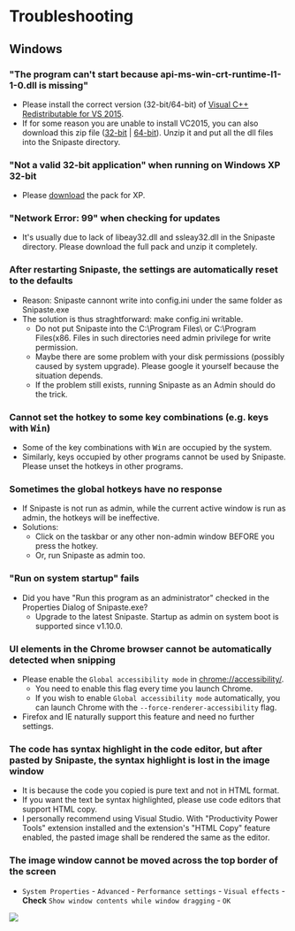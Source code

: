 # Troubleshooting

## Windows

### "The program can't start because **api-ms-win-crt-runtime-l1-1-0.dll** is missing"
* Please install the correct version (32-bit/64-bit) of [Visual C++ Redistributable for VS 2015](https://www.microsoft.com/en-us/download/details.aspx?id=48145).
* If for some reason you are unable to install VC2015, you can also download this zip file ([32-bit](https://dl.snipaste.com/vc2015-dll-x86) | [64-bit](https://dl.snipaste.com/vc2015-dll-x64)). Unzip it and put all the dll files into the Snipaste directory.

### "Not a valid 32-bit application" when running on Windows XP 32-bit
* Please [download](https://www.snipaste.com/download.html) the pack for XP.

### "Network Error: 99" when checking for updates
* It's usually due to lack of libeay32.dll and ssleay32.dll in the Snipaste directory. Please download the full pack and unzip it completely.

### After restarting Snipaste, the settings are automatically reset to the defaults
* Reason: Snipaste cannont write into config.ini under the same folder as Snipaste.exe
* The solution is thus straghtforward: make config.ini writable.
  * Do not put Snipaste into the C:\Program Files\ or C:\Program Files(x86\. Files in such directories need admin privilege for write permission.
  * Maybe there are some problem with your disk permissions (possibly caused by system upgrade). Please google it yourself because the situation depends.
  * If the problem still exists, running Snipaste as an Admin should do the trick.

### Cannot set the hotkey to some key combinations (e.g. keys with <kbd>Win</kbd>)
* Some of the key combinations with <kbd>Win</kbd> are occupied by the system.
* Similarly, keys occupied by other programs cannot be used by Snipaste. Please unset the hotkeys in other programs.

### Sometimes the global hotkeys have no response
* If Snipaste is not run as admin, while the current active window is run as admin, the hotkeys will be ineffective.
* Solutions:
  * Click on the taskbar or any other non-admin window BEFORE you press the hotkey.
  * Or, run Snipaste as admin too.

### "Run on system startup" fails
* Did you have "Run this program as an administrator" checked in the Properties Dialog of Snipaste.exe?
  * Upgrade to the latest Snipaste. Startup as admin on system boot is supported since v1.10.0.

### UI elements in the Chrome browser cannot be automatically detected when snipping
* Please enable the `Global accessibility mode` in [chrome://accessibility/](chrome://accessibility/).
  * You need to enable this flag every time you launch Chrome.
  * If you wish to enable `Global accessibility mode` automatically, you can launch Chrome with the `--force-renderer-accessibility` flag.
* Firefox and IE naturally support this feature and need no further settings.

### The code has syntax highlight in the code editor, but after pasted by Snipaste, the syntax highlight is lost in the image window
* It is because the code you copied is pure text and not in HTML format.
* If you want the text be syntax highlighted, please use code editors that support HTML copy.
 * I personally recommend using Visual Studio. With "Productivity Power Tools" extension installed and the extension's "HTML Copy" feature enabled, the pasted image shall be rendered the same as the editor.

### The image window cannot be moved across the top border of the screen
 * `System Properties` - `Advanced` - `Performance settings` - `Visual effects` - **Check** `Show window contents while window dragging` - `OK`

![](https://cloud.githubusercontent.com/assets/2010459/20704971/25d64640-b65c-11e6-9287-b42309145359.png)
